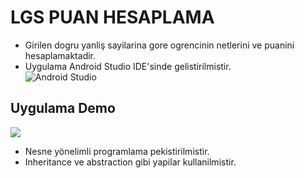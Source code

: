 # LGS PUAN HESAPLAMA 
* Girilen dogru yanliş sayilarina gore ogrencinin netlerini ve puanini hesaplamaktadir.
* Uygulama Android Studio IDE\'sinde gelistirilmistir.<br />
  ![Android Studio](https://github.com/saidtetik/Java-Android-Lgs/blob/master/android-studio.jpg)
## Uygulama Demo 
 ![](https://github.com/saidtetik/Java-Android-Lgs/blob/master/app/src/main/LGSPuanHesaplama.gif)
 
* Nesne yönelimli programlama pekistirilmistir.
* Inheritance ve abstraction gibi yapilar kullanilmistir.
